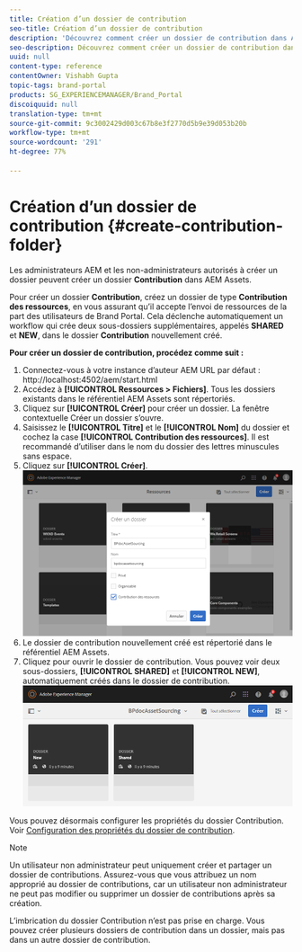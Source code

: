 ```yaml
---
title: Création d’un dossier de contribution
seo-title: Création d’un dossier de contribution
description: 'Découvrez comment créer un dossier de contribution dans AEM Assets. '
seo-description: Découvrez comment créer un dossier de contribution dans AEM Assets.
uuid: null
content-type: reference
contentOwner: Vishabh Gupta
topic-tags: brand-portal
products: SG_EXPERIENCEMANAGER/Brand_Portal
discoiquuid: null
translation-type: tm+mt
source-git-commit: 9c3002429d003c67b8e3f2770d5b9e39d053b20b
workflow-type: tm+mt
source-wordcount: '291'
ht-degree: 77%

---
```



# Création d’un dossier de contribution {#create-contribution-folder}

Les administrateurs AEM et les non-administrateurs autorisés à créer un dossier peuvent créer un dossier **Contribution** dans AEM Assets.

Pour créer un dossier **Contribution**, créez un dossier de type **Contribution des ressources**, en vous assurant qu’il accepte l’envoi de ressources de la part des utilisateurs de Brand Portal.  Cela déclenche automatiquement un workflow qui crée deux sous-dossiers supplémentaires, appelés **SHARED** et **NEW**, dans le dossier **Contribution** nouvellement créé. 

**Pour créer un dossier de contribution, procédez comme suit :**
1. Connectez-vous à votre instance d’auteur AEM
URL par défaut : http://localhost:4502/aem/start.html
1. Accédez à **[!UICONTROL Ressources > Fichiers]**. Tous les dossiers existants dans le référentiel AEM Assets sont répertoriés.
1. Cliquez sur **[!UICONTROL Créer]** pour créer un dossier. La fenêtre contextuelle Créer un dossier s’ouvre.
1. Saisissez le **[!UICONTROL Titre]** et le **[!UICONTROL Nom]** du dossier et cochez la case **[!UICONTROL Contribution des ressources]**.
Il est recommandé d’utiliser dans le nom du dossier des lettres minuscules sans espace.
1. Cliquez sur **[!UICONTROL Créer]**.
   ![](assets/create-contribution-folder.png)
1. Le dossier de contribution nouvellement créé est répertorié dans le référentiel AEM Assets.
1. Cliquez pour ouvrir le dossier de contribution. Vous pouvez voir deux sous-dossiers, **[!UICONTROL SHARED]** et **[!UICONTROL NEW]**, automatiquement créés dans le dossier de contribution.\
   ![](assets/contribution-folder.png)

Vous pouvez désormais configurer les propriétés du dossier Contribution. Voir [Configuration des propriétés du dossier de contribution](brand-portal-configure-contribution-folder-properties.md).

>[!NOTE]
>
>Un utilisateur non administrateur peut uniquement créer et partager un dossier de contributions. Assurez-vous que vous attribuez un nom approprié au dossier de contributions, car un utilisateur non administrateur ne peut pas modifier ou supprimer un dossier de contributions après sa création.
>
>L’imbrication du dossier Contribution n’est pas prise en charge. Vous pouvez créer plusieurs dossiers de contribution dans un dossier, mais pas dans un autre dossier de contribution.

